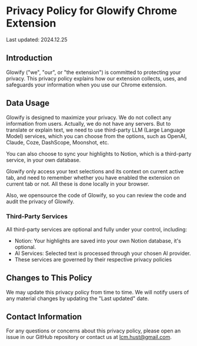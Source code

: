 # Privacy Policy for Glowify Chrome Extension

Last updated: 2024.12.25

## Introduction
Glowify ("we", "our", or "the extension") is committed to protecting your privacy. This privacy policy explains how our extension collects, uses, and safeguards your information when you use our Chrome extension.

## Data Usage

Glowify is designed to maximize your privacy. We do not collect any information from users. Actually, we do not have any servers. But to translate or explain text, we need to use third-party LLM (Large Language Model) services, which you can choose from the options, such as OpenAI, Claude, Coze, DashScope, Moonshot, etc.

You can also choose to sync your highlights to Notion, which is a third-party service, in your own database.

Glowify only access your text selections and its context on current active tab, and need to remember whether you have enabled the extension on current tab or not. All these is done locally in your browser.

Also, we opensource the code of Glowify, so you can review the code and audit the privacy of Glowify.

### Third-Party Services
All third-party services are optional and fully under your control, including:
- Notion: Your highlights are saved into your own Notion database, it's optional.
- AI Services: Selected text is processed through your chosen AI provider.
- These services are governed by their respective privacy policies


## Changes to This Policy
We may update this privacy policy from time to time. We will notify users of any material changes by updating the "Last updated" date.

## Contact Information
For any questions or concerns about this privacy policy, please open an issue in our GitHub repository or contact us at lcm.hust@gmail.com.